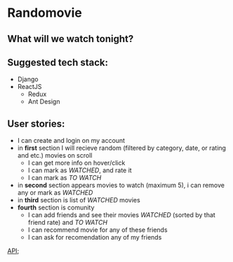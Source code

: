 # Randomovie

## What will we watch tonight?

## Suggested tech stack:
  * Django
  * ReactJS
    * Redux
    * Ant Design
    
## User stories:
  * I can create and login on my account
  * in __first__ section I will recieve random (filtered by category, date, or rating and etc.) movies on scroll 
    * I can get more info on hover/click
    * I can mark as _WATCHED_, and rate it
    * I can mark as _TO WATCH_
  * in __second__ section appears movies to watch (maximum 5), i can remove any or mark as _WATCHED_
  * in __third__ section is list of _WATCHED_ movies
  * __fourth__ section is comunity
    * I can add friends and see their movies _WATCHED_ (sorted by that friend rate) and _TO WATCH_
    * I can recommend movie for any of these friends
    * I can ask for recomendation any of my friends
  
  

[API](https://developers.themoviedb.org/3/getting-started/introduction);
